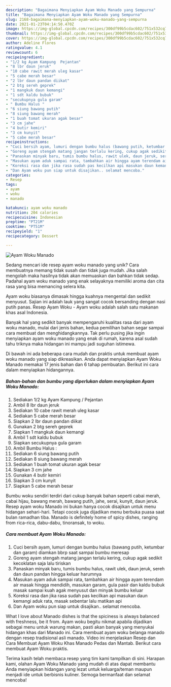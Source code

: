 ```yaml
---
description: "Bagaimana Menyiapkan Ayam Woku Manado yang Sempurna"
title: "Bagaimana Menyiapkan Ayam Woku Manado yang Sempurna"
slug: 2168-bagaimana-menyiapkan-ayam-woku-manado-yang-sempurna
date: 2021-01-23T04:14:50.470Z
image: https://img-global.cpcdn.com/recipes/300df99b5cdac602/751x532cq70/ayam-woku-manado-foto-resep-utama.jpg
thumbnail: https://img-global.cpcdn.com/recipes/300df99b5cdac602/751x532cq70/ayam-woku-manado-foto-resep-utama.jpg
cover: https://img-global.cpcdn.com/recipes/300df99b5cdac602/751x532cq70/ayam-woku-manado-foto-resep-utama.jpg
author: Adeline Flores
ratingvalue: 4.1
reviewcount: 6
recipeingredient:
- "1/2 kg Ayam Kampung  Pejantan"
- "8 lbr daun jeruk"
- "10 cabe rawit merah uleg kasar"
- "5 cabe merah besar"
- "2 lbr daun pandan diikat"
- "2 btg sereh geprek"
- "1 mangkuk daun kemangi"
- "1 sdt kaldu bubuk"
- "secukupnya gula garam"
- " Bumbu Halus "
- "6 siung bawang putih"
- "8 siung bawang merah"
- "1 buah tomat ukuran agak besar"
- "3 cm jahe"
- "4 butir kemiri"
- "3 cm kunyit"
- "5 cabe merah besar"
recipeinstructions:
- "Cuci bersih ayam, lumuri dengan bumbu halus (bawang putih, ketumbar dan garam) diamkan bbrp saat sampai bumbu meresap"
- "Goreng ayam stengah matang jangan terlalu kering, cukup agak sedikit kecoklatan saja lalu tiriskan"
- "Panaskan minyak baru, tumis bumbu halus, rawit ulek, daun jeruk, sereh dan daun pandan hingga keluar harumnya"
- "Masukan ayam aduk sampai rata, tambahkan air hingga ayam terendam air masak hingga mendidih, masukan garam, gula pasir dan kaldu bubuk masak sampai kuah agak menyusut dan minyak bumbu keluar"
- "Koreksi rasa dan jika rasa sudah pas kecilkan api masukan daun kemangi aduk rata, masak sebentar lalu matikan api"
- "Dan Ayam woku pun siap untuk disajikan.. selamat mencoba."
categories:
- Resep
tags:
- ayam
- woku
- manado

katakunci: ayam woku manado 
nutrition: 204 calories
recipecuisine: Indonesian
preptime: "PT21M"
cooktime: "PT51M"
recipeyield: "1"
recipecategory: Dessert

---
```



![Ayam Woku Manado](https://img-global.cpcdn.com/recipes/300df99b5cdac602/751x532cq70/ayam-woku-manado-foto-resep-utama.jpg)

Sedang mencari ide resep ayam woku manado yang unik? Cara membuatnya memang tidak susah dan tidak juga mudah. Jika salah mengolah maka hasilnya tidak akan memuaskan dan bahkan tidak sedap. Padahal ayam woku manado yang enak selayaknya memiliki aroma dan cita rasa yang bisa memancing selera kita.

Ayam woku biasanya dimasak hingga kuahnya mengental dan sedikit menyusut. Sajian ini adalah lauk yang sangat cocok bersanding dengan nasi putih panas. Resep Ayam Woku - Ayam woku adalah salah satu makanan khas asal Indonesia.

Banyak hal yang sedikit banyak mempengaruhi kualitas rasa dari ayam woku manado, mulai dari jenis bahan, kedua pemilihan bahan segar sampai cara membuat dan menghidangkannya. Tak perlu pusing jika ingin menyiapkan ayam woku manado yang enak di rumah, karena asal sudah tahu triknya maka hidangan ini mampu jadi suguhan istimewa.


Di bawah ini ada beberapa cara mudah dan praktis untuk membuat ayam woku manado yang siap dikreasikan. Anda dapat menyiapkan Ayam Woku Manado memakai 17 jenis bahan dan 6 tahap pembuatan. Berikut ini cara dalam menyiapkan hidangannya.

<!--inarticleads1-->

##### Bahan-bahan dan bumbu yang diperlukan dalam menyiapkan Ayam Woku Manado:

1. Sediakan 1/2 kg Ayam Kampung / Pejantan
1. Ambil 8 lbr daun jeruk
1. Sediakan 10 cabe rawit merah uleg kasar
1. Sediakan 5 cabe merah besar
1. Siapkan 2 lbr daun pandan diikat
1. Gunakan 2 btg sereh geprek
1. Siapkan 1 mangkuk daun kemangi
1. Ambil 1 sdt kaldu bubuk
1. Siapkan secukupnya gula garam
1. Ambil  Bumbu Halus :
1. Sediakan 6 siung bawang putih
1. Sediakan 8 siung bawang merah
1. Sediakan 1 buah tomat ukuran agak besar
1. Siapkan 3 cm jahe
1. Gunakan 4 butir kemiri
1. Siapkan 3 cm kunyit
1. Siapkan 5 cabe merah besar


Bumbu woku sendiri terdiri dari cukup banyak bahan seperti cabai merah, cabai hijau, bawang merah, bawang putih, jahe, serai, kunyit, daun jeruk. Resep ayam woku Manado ini bukan hanya cocok disajikan untuk menu hidangan sehari-hari. Tetapi cocok juga dijadikan menu berbuka puasa saat bulan ramadhan tiba. Manado is definitely home of spicy dishes, ranging from rica-rica, dabu-dabu, tinoransak, to woku. 

<!--inarticleads2-->

##### Cara membuat Ayam Woku Manado:

1. Cuci bersih ayam, lumuri dengan bumbu halus (bawang putih, ketumbar dan garam) diamkan bbrp saat sampai bumbu meresap
1. Goreng ayam stengah matang jangan terlalu kering, cukup agak sedikit kecoklatan saja lalu tiriskan
1. Panaskan minyak baru, tumis bumbu halus, rawit ulek, daun jeruk, sereh dan daun pandan hingga keluar harumnya
1. Masukan ayam aduk sampai rata, tambahkan air hingga ayam terendam air masak hingga mendidih, masukan garam, gula pasir dan kaldu bubuk masak sampai kuah agak menyusut dan minyak bumbu keluar
1. Koreksi rasa dan jika rasa sudah pas kecilkan api masukan daun kemangi aduk rata, masak sebentar lalu matikan api
1. Dan Ayam woku pun siap untuk disajikan.. selamat mencoba.


What I love about Manado dishes is that the spiciness is always balanced with freshness, be it from. Ayam woku begitu nikmat apabila dijadikan sebagai menu untuk warung makan, pasti akan banyak yang menyukai hidangan khas dari Manado ini. Cara membuat ayam woku belanga manado dengan resep tradisional asli manado. Video ini menjelaskan Resep dan Cara Membuat Ayam Woku Khas Manado Pedas dan Mantab. Berikut cara membuat Ayam Woku praktis. 

Terima kasih telah membaca resep yang tim kami tampilkan di sini. Harapan kami, olahan Ayam Woku Manado yang mudah di atas dapat membantu Anda menyiapkan hidangan yang lezat untuk keluarga/teman maupun menjadi ide untuk berbisnis kuliner. Semoga bermanfaat dan selamat mencoba!
